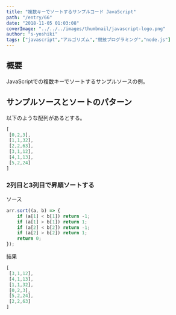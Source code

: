 ```yaml
---
title: "複数キーでソートするサンプルコード JavaScript"
path: "/entry/66"
date: "2018-11-05 01:03:08"
coverImage: "../../../images/thumbnail/javascript-logo.png"
author: "s-yoshiki"
tags: ["javascript","アルゴリズム","競技プログラミング","node.js"]
---
```


## 概要

JavaScriptでの複数キーでソートするサンプルソースの例。

## サンプルソースとソートのパターン

以下のような配列があるとする。

```js
[
 [0,2,3],
 [1,1,32],
 [2,2,63],
 [3,1,12],
 [4,1,13],
 [5,2,24]
]

```

### 2列目と3列目で昇順ソートする

ソース

```js
arr.sort((a, b) => {
    if (a[1] < b[1]) return -1;
    if (a[1] > b[1]) return 1;
    if (a[2] < b[2]) return -1;
    if (a[2] > b[2]) return 1;
    return 0;
});

```

結果

```js
[
 [3,1,12],
 [4,1,13],
 [1,1,32],
 [0,2,3],
 [5,2,24],
 [2,2,63]
]

```
